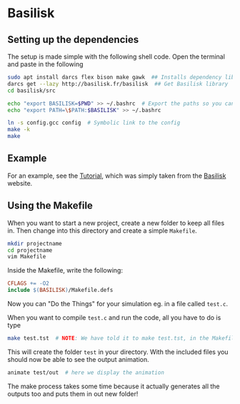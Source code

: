 # Basilisk

## Setting up the dependencies

The setup is made simple with the following shell code. Open the terminal and paste in the following

```bash
sudo apt install darcs flex bison make gawk  ## Installs dependency libraries
darcs get --lazy http://basilisk.fr/basilisk  ## Get Basilisk library
cd basilisk/src

echo "export BASILISK=$PWD" >> ~/.bashrc  # Export the paths so you can build from any directory
echo "export PATH=\$PATH:$BASILISK" >> ~/.bashrc

ln -s config.gcc config  # Symbolic link to the config
make -k
make
```

## Example

For an example, see the [Tutorial](program1/test.c), which was simply taken from the [Basilisk](http://basilisk.fr/Tutorial) website. 

## Using the Makefile

When you want to start a new project, create a new folder to keep all files in. Then change into this directory and create a simple `Makefile`.

```bash
mkdir projectname
cd projectname
vim Makefile
```

Inside the Makefile, write the following:

```Makefile
CFLAGS += -O2
include $(BASILISK)/Makefile.defs
```

Now you can "Do the Things" for your simulation eg. in a file called `test.c`.

When you want to compile `test.c`  and run the code, all you have to do is type

```bash
make test.tst  # NOTE: We have told it to make test.tst, in the Makefile.defs there are rules for this
```

This will create the folder `test` in your directory.
With the included files you should now be able to see the output animation.

```bash
animate test/out  # here we display the animation
```

The make process takes some time because it actually generates all the outputs too and puts them in out new folder!

